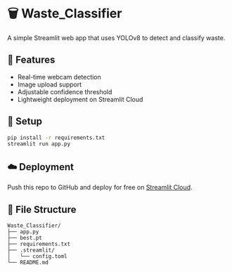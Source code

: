 # 🗑️ Waste_Classifier

A simple Streamlit web app that uses YOLOv8 to detect and classify waste.

## 🚀 Features
- Real-time webcam detection
- Image upload support
- Adjustable confidence threshold
- Lightweight deployment on Streamlit Cloud

## 🧰 Setup
```bash
pip install -r requirements.txt
streamlit run app.py
```

## ☁️ Deployment
Push this repo to GitHub and deploy for free on [Streamlit Cloud](https://streamlit.io/cloud).

## 📁 File Structure
```
Waste_Classifier/
├── app.py
├── best.pt
├── requirements.txt
├── .streamlit/
│   └── config.toml
└── README.md
```

